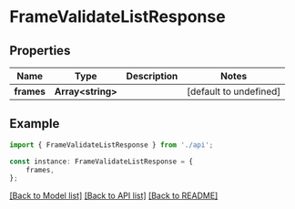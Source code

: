 # FrameValidateListResponse


## Properties

Name | Type | Description | Notes
------------ | ------------- | ------------- | -------------
**frames** | **Array&lt;string&gt;** |  | [default to undefined]

## Example

```typescript
import { FrameValidateListResponse } from './api';

const instance: FrameValidateListResponse = {
    frames,
};
```

[[Back to Model list]](../README.md#documentation-for-models) [[Back to API list]](../README.md#documentation-for-api-endpoints) [[Back to README]](../README.md)
